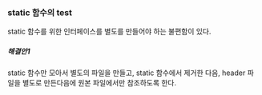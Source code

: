 ### static 함수의 test
static 함수를 위한 인터페이스를 별도를 만들어야 하는 불편함이 있다.

##### 해결안1
static 함수만 모아서 별도의 파일을 만들고, static 함수에서 제거한 다음, header 파일을 별도로 만든다음에 원본 파일에서만 참조하도록 한다.
